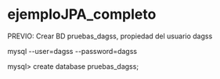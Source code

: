ejemploJPA_completo
===================

PREVIO: Crear BD pruebas_dagss, propiedad del usuario dagss

mysql --user=dagss --password=dagss

mysql> create database pruebas_dagss;
